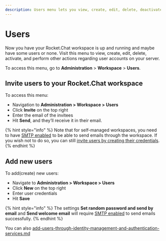 ```yaml
---
description: Users menu lets you view, create, edit, delete, deactivate, and, invite users.
---
```


# Users

Now you have your Rocket.Chat workspace is up and running and maybe have some users or none. Visit this menu to view, create, edit, delete, activate, and perform other actions regarding user accounts on your server.

To access this menu, go to **Administration** > **Workspace** > **Users**.

## Invite users to your Rocket.Chat workspace

To access this menu:

* Navigation to **Administration > Workspace > Users**
* Click **Invite** on the top right
* Enter the email of the invitees
* Hit **Send**, and they’ll receive it in their email.

{% hint style="info" %}
Note that for self-managed workspaces, you need to have [SMTP enabled](https://docs.rocket.chat/use-rocket.chat/workspace-administration/settings/email/setup) to be able to send emails through the workspace. If you wish not to do so, you can still [invite users by creating their credentials](https://docs.rocket.chat/guides/administration/admin-panel/users/add-new-users).
{% endhint %}

## Add new users

To add(create) new users:

* Navigate to **Administration > Workspace > Users**
* Click **New** on the top right
* Enter user credentials
* Hit **Save**

{% hint style="info" %}
The settings **Set random password and send by email** and **Send welcome email** will require [SMTP enabled](https://docs.rocket.chat/guides/administration/settings/email/setup#set-up-your-credentials) to send emails successfully.
{% endhint %}

You can also [add-users-through-identity-management-and-authentication-services.md](add-users-through-identity-management-and-authentication-services.md "mention")
